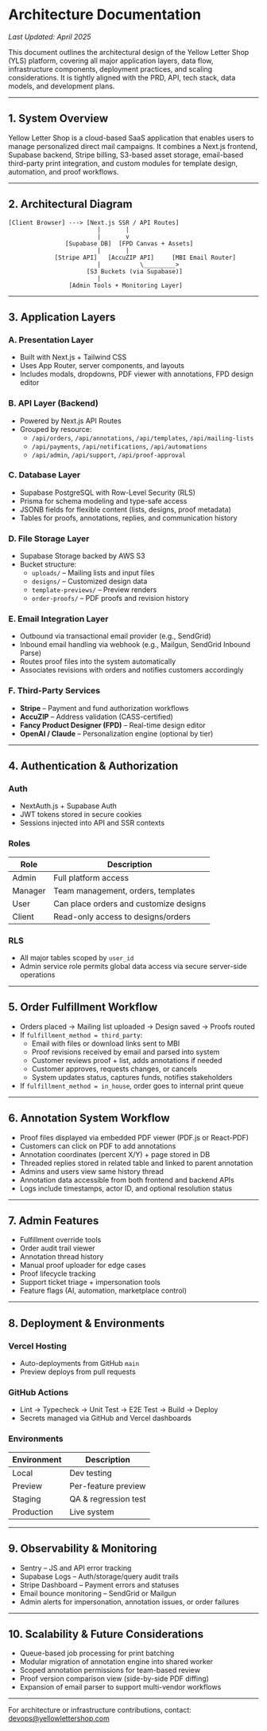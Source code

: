 # Architecture Documentation

_Last Updated: April 2025_

This document outlines the architectural design of the Yellow Letter Shop (YLS) platform, covering all major application layers, data flow, infrastructure components, deployment practices, and scaling considerations. It is tightly aligned with the PRD, API, tech stack, data models, and development plans.

---

## 1. System Overview

Yellow Letter Shop is a cloud-based SaaS application that enables users to manage personalized direct mail campaigns. It combines a Next.js frontend, Supabase backend, Stripe billing, S3-based asset storage, email-based third-party print integration, and custom modules for template design, automation, and proof workflows.

---

## 2. Architectural Diagram

```
[Client Browser] ---> [Next.js SSR / API Routes]
                         |       |         
                         |       v
                [Supabase DB]  [FPD Canvas + Assets]
                         |       |
             [Stripe API]   [AccuZIP API]     [MBI Email Router]
                         |           \_________>
                      [S3 Buckets (via Supabase)]
                         |
                 [Admin Tools + Monitoring Layer]
```

---

## 3. Application Layers

### A. Presentation Layer
- Built with Next.js + Tailwind CSS
- Uses App Router, server components, and layouts
- Includes modals, dropdowns, PDF viewer with annotations, FPD design editor

### B. API Layer (Backend)
- Powered by Next.js API Routes
- Grouped by resource:
  - `/api/orders`, `/api/annotations`, `/api/templates`, `/api/mailing-lists`
  - `/api/payments`, `/api/notifications`, `/api/automations`
  - `/api/admin`, `/api/support`, `/api/proof-approval`

### C. Database Layer
- Supabase PostgreSQL with Row-Level Security (RLS)
- Prisma for schema modeling and type-safe access
- JSONB fields for flexible content (lists, designs, proof metadata)
- Tables for proofs, annotations, replies, and communication history

### D. File Storage Layer
- Supabase Storage backed by AWS S3
- Bucket structure:
  - `uploads/` – Mailing lists and input files
  - `designs/` – Customized design data
  - `template-previews/` – Preview renders
  - `order-proofs/` – PDF proofs and revision history

### E. Email Integration Layer
- Outbound via transactional email provider (e.g., SendGrid)
- Inbound email handling via webhook (e.g., Mailgun, SendGrid Inbound Parse)
- Routes proof files into the system automatically
- Associates revisions with orders and notifies customers accordingly

### F. Third-Party Services
- **Stripe** – Payment and fund authorization workflows
- **AccuZIP** – Address validation (CASS-certified)
- **Fancy Product Designer (FPD)** – Real-time design editor
- **OpenAI / Claude** – Personalization engine (optional by tier)

---

## 4. Authentication & Authorization

### Auth
- NextAuth.js + Supabase Auth
- JWT tokens stored in secure cookies
- Sessions injected into API and SSR contexts

### Roles
| Role     | Description                             |
|----------|-----------------------------------------|
| Admin    | Full platform access                    |
| Manager  | Team management, orders, templates      |
| User     | Can place orders and customize designs  |
| Client   | Read-only access to designs/orders      |

### RLS
- All major tables scoped by `user_id`
- Admin service role permits global data access via secure server-side operations

---

## 5. Order Fulfillment Workflow

- Orders placed → Mailing list uploaded → Design saved → Proofs routed
- If `fulfillment_method = third_party`:
  - Email with files or download links sent to MBI
  - Proof revisions received by email and parsed into system
  - Customer reviews proof + list, adds annotations if needed
  - Customer approves, requests changes, or cancels
  - System updates status, captures funds, notifies stakeholders
- If `fulfillment_method = in_house`, order goes to internal print queue

---

## 6. Annotation System Workflow

- Proof files displayed via embedded PDF viewer (PDF.js or React-PDF)
- Customers can click on PDF to add annotations
- Annotation coordinates (percent X/Y) + page stored in DB
- Threaded replies stored in related table and linked to parent annotation
- Admins and users view same history thread
- Annotation data accessible from both frontend and backend APIs
- Logs include timestamps, actor ID, and optional resolution status

---

## 7. Admin Features

- Fulfillment override tools
- Order audit trail viewer
- Annotation thread history
- Manual proof uploader for edge cases
- Proof lifecycle tracking
- Support ticket triage + impersonation tools
- Feature flags (AI, automation, marketplace control)

---

## 8. Deployment & Environments

### Vercel Hosting
- Auto-deployments from GitHub `main`
- Preview deploys from pull requests

### GitHub Actions
- Lint → Typecheck → Unit Test → E2E Test → Build → Deploy
- Secrets managed via GitHub and Vercel dashboards

### Environments
| Environment | Description           |
|-------------|-----------------------|
| Local       | Dev testing           |
| Preview     | Per-feature preview   |
| Staging     | QA & regression test  |
| Production  | Live system           |

---

## 9. Observability & Monitoring

- Sentry – JS and API error tracking
- Supabase Logs – Auth/storage/query audit trails
- Stripe Dashboard – Payment errors and statuses
- Email bounce monitoring – SendGrid or Mailgun
- Admin alerts for impersonation, annotation issues, or order failures

---

## 10. Scalability & Future Considerations

- Queue-based job processing for print batching
- Modular migration of annotation engine into shared worker
- Scoped annotation permissions for team-based review
- Proof version comparison view (side-by-side PDF diffing)
- Expansion of email parser to support multi-vendor workflows

---

For architecture or infrastructure contributions, contact: devops@yellowlettershop.com